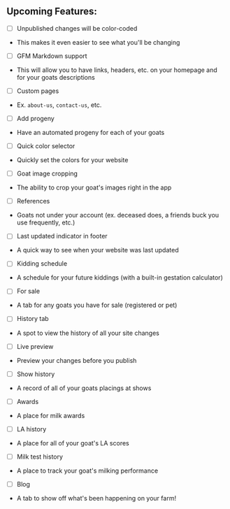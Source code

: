 
## Upcoming Features:
- [ ] Unpublished changes will be color-coded
- This makes it even easier to see what you'll be changing
- [ ] GFM Markdown support
- This will allow you to have links, headers, etc. on your homepage and for your goats descriptions
- [ ] Custom pages
- Ex. `about-us`, `contact-us`, etc.
- [ ] Add progeny
- Have an automated progeny for each of your goats
- [ ] Quick color selector
- Quickly set the colors for your website
- [ ] Goat image cropping
- The ability to crop your goat's images right in the app
- [ ] References
- Goats not under your account (ex. deceased does, a friends buck you use frequently, etc.)
- [ ] Last updated indicator in footer
- A quick way to see when your website was last updated
- [ ] Kidding schedule
- A schedule for your future kiddings (with a built-in gestation calculator)
- [ ] For sale
- A tab for any goats you have for sale (registered or pet)
- [ ] History tab
- A spot to view the history of all your site changes
- [ ] Live preview
- Preview your changes before you publish
- [ ] Show history
- A record of all of your goats placings at shows
- [ ] Awards
- A place for milk awards
- [ ] LA history
- A place for all of your goat's LA scores
- [ ] Milk test history
- A place to track your goat's milking performance
- [ ] Blog
- A tab to show off what's been happening on your farm!
